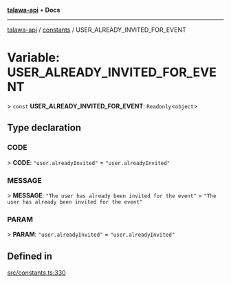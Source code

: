 [**talawa-api**](../../README.md) • **Docs**

***

[talawa-api](../../modules.md) / [constants](../README.md) / USER\_ALREADY\_INVITED\_FOR\_EVENT

# Variable: USER\_ALREADY\_INVITED\_FOR\_EVENT

\> `const` **USER\_ALREADY\_INVITED\_FOR\_EVENT**: `Readonly`\<`object`\>

## Type declaration

### CODE

\> **CODE**: `"user.alreadyInvited"` = `"user.alreadyInvited"`

### MESSAGE

\> **MESSAGE**: `"The user has already been invited for the event"` = `"The user has already been invited for the event"`

### PARAM

\> **PARAM**: `"user.alreadyInvited"` = `"user.alreadyInvited"`

## Defined in

[src/constants.ts:330](https://github.com/PalisadoesFoundation/talawa-api/blob/7fc9f13527dc6ead651f268e58527dcc279b95bc/src/constants.ts#L330)
